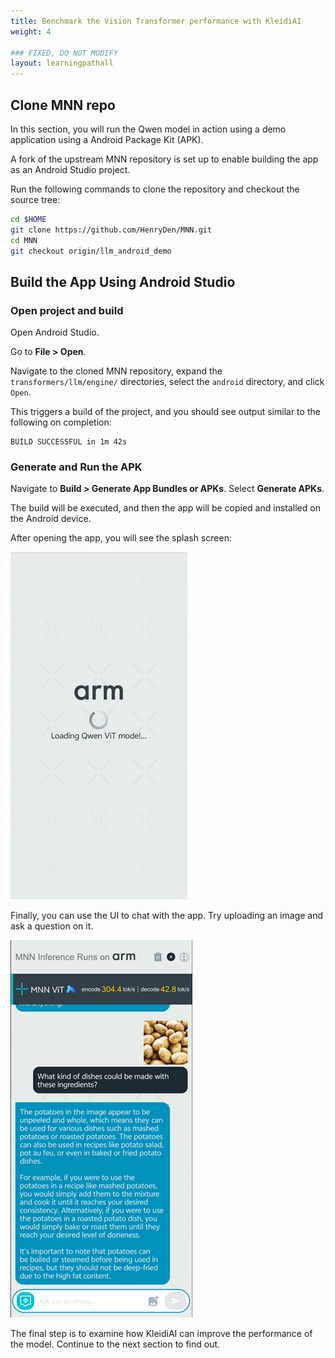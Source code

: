 ```yaml
---
title: Benchmark the Vision Transformer performance with KleidiAI
weight: 4

### FIXED, DO NOT MODIFY
layout: learningpathall
---
```


## Clone MNN repo

In this section, you will run the Qwen model in action using a demo application using a Android Package Kit (APK).

A fork of the upstream MNN repository is set up to enable building the app as an Android Studio project. 

Run the following commands to clone the repository and checkout the source tree:

```bash
cd $HOME
git clone https://github.com/HenryDen/MNN.git
cd MNN
git checkout origin/llm_android_demo
```

## Build the App Using Android Studio

### Open project and build

Open Android Studio. 

Go to **File > Open**. 

Navigate to the cloned MNN repository, expand the `transformers/llm/engine/` directories, select the `android` directory, and click `Open`.

This triggers a build of the project, and you should see output similar to the following on completion:

```output
BUILD SUCCESSFUL in 1m 42s
```

### Generate and Run the APK

Navigate to **Build > Generate App Bundles or APKs**. Select **Generate APKs**.

The build will be executed, and then the app will be copied and installed on the Android device.

After opening the app, you will see the splash screen:

![Loading screenshot](Loading_page.png)

Finally, you can use the UI to chat with the app. Try uploading an image and ask a question on it.

![Loading screenshot](chat2.png)

The final step is to examine how KleidiAI can improve the performance of the model. Continue to the next section to find out.